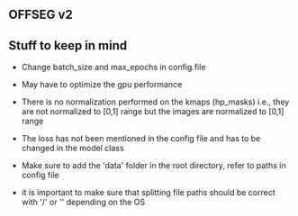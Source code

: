## OFFSEG v2

## Stuff to keep in mind

- Change batch_size and max_epochs in config.file

- May have to optimize the gpu performance

- There is no normalization performed on the kmaps (hp_masks) i.e., they are not normalized to [0,1] range but the images are normalized to [0,1] range

- The loss has not been mentioned in the config file and has to be changed in the model class

- Make sure to add the 'data' folder in the root directory, refer to paths in config file

- it is important to make sure that splitting file paths should be correct with '/' or '\' depending on the OS

